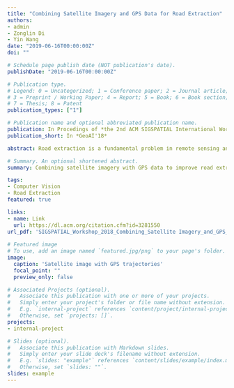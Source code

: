```yaml
---
title: "Combining Satellite Imagery and GPS Data for Road Extraction"
authors:
- admin
- Zonglin Di
- Yin Wang
date: "2019-06-16T00:00:00Z"
doi: ""

# Schedule page publish date (NOT publication's date).
publishDate: "2019-06-16T00:00:00Z"

# Publication type.
# Legend: 0 = Uncategorized; 1 = Conference paper; 2 = Journal article;
# 3 = Preprint / Working Paper; 4 = Report; 5 = Book; 6 = Book section;
# 7 = Thesis; 8 = Patent
publication_types: ["1"]

# Publication name and optional abbreviated publication name.
publication: In Procedings of *the 2nd ACM SIGSPATIAL International Workshop on AI for Geographic Knowledge Discovery*
publication_short: In *GeoAI'18*

abstract: Road extraction is a fundamental problem in remote sensing and mapping. Recent advances in Convolution Neural Network (CNN) have contributed significant improvements in automatic road extraction from satellite imagery, albeit prediction gaps challenge post-processing. Some of the gaps are hard to bridge by satellite imagery alone due to dense vegetation, road construction, and building shadows. In this paper, we combine satellite imagery with GPS data to improve road extraction quality. Our dataset includes 100cm pixel resolution satellite imagery and 192-hour taxi GPS traces from the urban area of Beijing. Experimenting with various layers to combine GPS data, our CNN model outperforms the RGB-only model by nearly 13% on mean IoU.

# Summary. An optional shortened abstract.
summary: Combining satellite imagery with GPS data to improve road extraction quality

tags:
- Computer Vision
- Road Extraction
featured: true

links:
- name: Link
  url: https://dl.acm.org/citation.cfm?id=3281550
url_pdf: 'SIGSPATIAL_Workshop_2018_Combining_Satellite Imagery_and_GPS_Data_for_Road_Extraction_paper.pdf'
 
# Featured image
# To use, add an image named `featured.jpg/png` to your page's folder. 
image:
  caption: 'Satellite image with GPS trajectories'
  focal_point: ""
  preview_only: false

# Associated Projects (optional).
#   Associate this publication with one or more of your projects.
#   Simply enter your project's folder or file name without extension.
#   E.g. `internal-project` references `content/project/internal-project/index.md`.
#   Otherwise, set `projects: []`.
projects:
- internal-project

# Slides (optional).
#   Associate this publication with Markdown slides.
#   Simply enter your slide deck's filename without extension.
#   E.g. `slides: "example"` references `content/slides/example/index.md`.
#   Otherwise, set `slides: ""`.
slides: example
---
```


